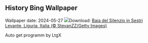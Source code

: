 ## History Bing Wallpaper
Wallpaper date: 2024-05-27
![](https://www.bing.com/th?id=OHR.SestriLevante_IT-IT7994211355_UHD.jpg&w=1000)Download: [Baia del Silenzio in Sestri Levante, Liguria, Italia (© StevanZZ/Getty Images)](https://www.bing.com/th?id=OHR.SestriLevante_IT-IT7994211355_UHD.jpg)

Auto get programm by LtgX
